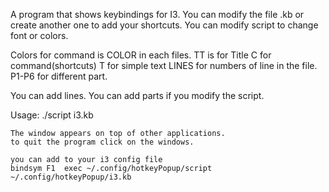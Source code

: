 A program that shows keybindings for I3.
You can modify the file .kb or create another one to add your shortcuts.
You can modify script to change font or colors.

Colors for command is COLOR in each files.
TT is for Title C for command(shortcuts) T for simple text LINES for numbers of line in the file.
P1-P6 for different part.

You can add lines. You can add parts if you modify the script.

Usage:
	./script i3.kb

	The window appears on top of other applications.
	to quit the program click on the windows.

	you can add to your i3 config file 
	bindsym F1	exec ~/.config/hotkeyPopup/script ~/.config/hotkeyPopup/i3.kb

